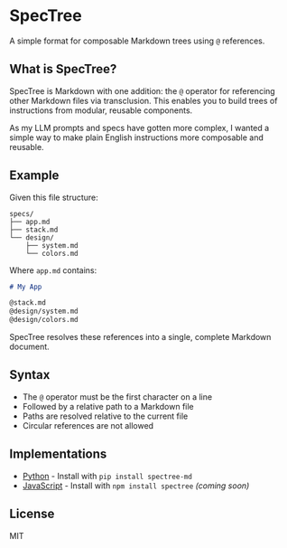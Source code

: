 # SpecTree

A simple format for composable Markdown trees using `@` references.

## What is SpecTree?

SpecTree is Markdown with one addition: the `@` operator for referencing other Markdown files via transclusion. This enables you to build trees of instructions from modular, reusable components.

As my LLM prompts and specs have gotten more complex, I wanted a simple way to
make plain English instructions more composable and reusable.

## Example

Given this file structure:
```
specs/
├── app.md
├── stack.md
└── design/
    ├── system.md
    └── colors.md
```

Where `app.md` contains:
```markdown
# My App

@stack.md
@design/system.md
@design/colors.md
```

SpecTree resolves these references into a single, complete Markdown document.

## Syntax

- The `@` operator must be the first character on a line
- Followed by a relative path to a Markdown file
- Paths are resolved relative to the current file
- Circular references are not allowed

## Implementations

- [Python](./python) - Install with `pip install spectree-md`
- [JavaScript](./javascript) - Install with `npm install spectree` *(coming soon)*

## License

MIT